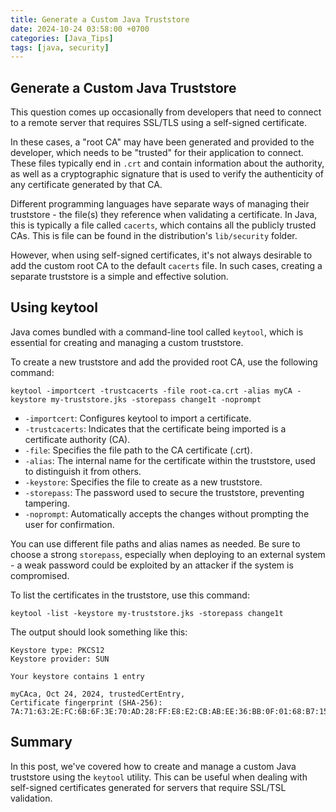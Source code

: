 ```yaml
---
title: Generate a Custom Java Truststore
date: 2024-10-24 03:58:00 +0700
categories: [Java_Tips]
tags: [java, security]
---
```


## Generate a Custom Java Truststore

This question comes up occasionally from developers that need to connect to a
remote server that requires SSL/TLS using a self-signed certificate.

In these cases, a "root CA" may have been generated and provided to the
developer, which needs to be "trusted" for their application to connect. These
files typically end in `.crt` and contain information about the authority, as
well as a cryptographic signature that is used to verify the authenticity of
any certificate generated by that CA.

Different programming languages have separate ways of managing their
truststore - the file(s) they reference when validating a certificate. In Java,
this is typically a file called `cacerts`, which contains all the publicly
trusted CAs. This is file can be found in the distribution's `lib/security`
folder.

However, when using self-signed certificates, it's not always desirable to add
the custom root CA to the default `cacerts` file. In such cases, creating a
separate truststore is a simple and effective solution.

## Using keytool

Java comes bundled with a command-line tool called `keytool`, which is
essential for creating and managing a custom truststore.

To create a new truststore and add the provided root CA, use the following
command:

```shell
keytool -importcert -trustcacerts -file root-ca.crt -alias myCA -keystore my-truststore.jks -storepass change1t -noprompt
```

* `-importcert`: Configures keytool to import a certificate.
* `-trustcacerts`: Indicates that the certificate being imported is a certificate authority (CA).
* `-file`: Specifies the file path to the CA certificate (.crt).
* `-alias`: The internal name for the certificate within the truststore, used to distinguish it from others.
* `-keystore`: Specifies the file to create as a new truststore.
* `-storepass`: The password used to secure the truststore, preventing tampering.
* `-noprompt`: Automatically accepts the changes without prompting the user for confirmation.

You can use different file paths and alias names as needed. Be sure to choose a
strong `storepass`, especially when deploying to an external system - a weak
password could be exploited by an attacker if the system is compromised.

To list the certificates in the truststore, use this command:

```shell
keytool -list -keystore my-truststore.jks -storepass change1t
```

The output should look something like this:

```shell
Keystore type: PKCS12
Keystore provider: SUN

Your keystore contains 1 entry

myCAca, Oct 24, 2024, trustedCertEntry, 
Certificate fingerprint (SHA-256): 7A:71:63:2E:FC:6B:6F:3E:70:AD:28:FF:E8:E2:CB:AB:EE:36:BB:0F:01:68:B7:15:5A:F5:D8:62:BA:0A:78:98
```

## Summary

In this post, we've covered how to create and manage a custom Java truststore
using the `keytool` utility. This can be useful when dealing with self-signed
certificates generated for servers that require SSL/TSL validation.
